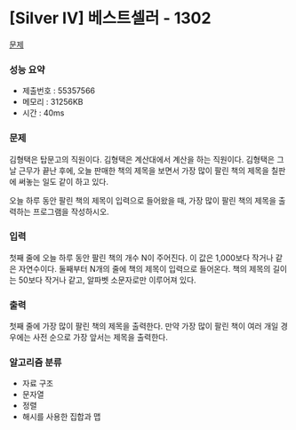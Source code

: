 # [Silver IV] 베스트셀러 - 1302
<a href="https://www.acmicpc.net/problem/1302">문제</a>

### 성능 요약
- 제출번호 : 55357566 <br>
- 메모리 : 31256KB <br>
- 시간 : 40ms

### 문제
김형택은 탑문고의 직원이다. 김형택은 계산대에서 계산을 하는 직원이다. 
김형택은 그날 근무가 끝난 후에, 오늘 판매한 책의 제목을 보면서 가장 많이 팔린 책의 제목을 칠판에 써놓는 일도 같이 하고 있다.

오늘 하루 동안 팔린 책의 제목이 입력으로 들어왔을 때, 가장 많이 팔린 책의 제목을 출력하는 프로그램을 작성하시오.

### 입력
첫째 줄에 오늘 하루 동안 팔린 책의 개수 N이 주어진다. 
이 값은 1,000보다 작거나 같은 자연수이다. 
둘째부터 N개의 줄에 책의 제목이 입력으로 들어온다. 
책의 제목의 길이는 50보다 작거나 같고, 알파벳 소문자로만 이루어져 있다.

### 출력
첫째 줄에 가장 많이 팔린 책의 제목을 출력한다. 
만약 가장 많이 팔린 책이 여러 개일 경우에는 사전 순으로 가장 앞서는 제목을 출력한다.

### 알고리즘 분류
- 자료 구조
- 문자열
- 정렬
- 해시를 사용한 집합과 맵
